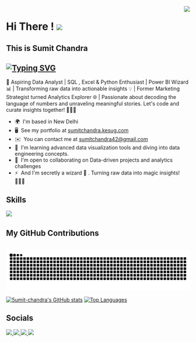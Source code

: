 <img align="right" src="https://visitor-badge.laobi.icu/badge?page_id=5umitchandra" />

# Hi There ! ![](https://user-images.githubusercontent.com/18350557/176309783-0785949b-9127-417c-8b55-ab5a4333674e.gif)
## This is **Sumit Chandra**

[![Typing SVG](https://readme-typing-svg.demolab.com?font=Fira+Code&size=20&pause=600&color=F7F7F7&vCenter=true&random=false&width=380&lines=Data+Analyst;Marketing+Strategist;SQL+Developer;Power+BI++Insights+Developer;Crafting+data+narratives+with+SQL+and+Python;Transforming+data+into+actionable+insights)](https://git.io/typing-svg)
-----------------------------------------

🚀 Aspiring Data Analyst | SQL , Excel & Python Enthusiast | Power BI Wizard 📊 | Transforming raw data into actionable insights 💡 | Former Marketing Strategist turned Analytics Explorer 🌐 | Passionate about decoding the language of numbers and unraveling meaningful stories. Let's code and curate insights together! 👨‍💻✨

*   🌍  I'm based in New Delhi
*   🖥️  See my portfolio at [sumitchandra.kesug.com](https://sumitchandra.kesug.com)
*   ✉️  You can contact me at [sumitchandra42@gmail.com](mailto:sumitchandra42@gmail.com)
*   🧠  I'm learning advanced data visualization tools and diving into data engineering concepts.
*   🤝  I'm open to collaborating on Data-driven projects and analytics challenges
*   ⚡  And I'm secretly a wizard 🙂 . Turning raw data into magic insights! 🧙‍♂️✨

## Skills 

<img src="https://skillicons.dev/icons?i=mysql,python,wordpress,html,vscode,git" /><br>

## My GitHub Contributions


<div align="center">
  <br>

<picture>
  <source
    media="(prefers-color-scheme: dark)"
    srcset="https://raw.githubusercontent.com/5umit-chandra/5umit-chandra/output/github-contribution-grid-snake-dark.svg"
  />
  <source
    media="(prefers-color-scheme: light)"
    srcset="https://raw.githubusercontent.com/5umit-chandra/5umit-chandra/output/github-contribution-grid-snake.svg"
  />
  <img
    alt="github contribution grid snake animation"
    src="https://raw.githubusercontent.com/5umit-chandra/5umit-chandra/output/github-contribution-grid-snake.svg"
  />
</picture>
 </br>
</div>


<a href="http://www.github.com/5umit-chandra"><img src="https://github-readme-stats.vercel.app/api?username=5umit-chandra&show_icons=true&hide=&count_private=true&title_color=0891b2&text_color=ffffff&icon_color=0891b2&bg_color=1c1917&hide_border=true&show_icons=true" alt="5umit-chandra's GitHub stats" /></a>
<a href="https://github.com/5umit-chandra" align="left"><img src="https://github-readme-stats.vercel.app/api/top-langs/?username=5umit-chandra&langs_count=10&title_color=0891b2&text_color=ffffff&icon_color=0891b2&bg_color=1c1917&hide_border=true&locale=en&custom_title=Top%20%Languages" alt="Top Languages" /></a>

## Socials

  <a href="mailto:chandrasumit42@gmail.com">
    <img src="https://img.shields.io/badge/Gmail-333333?style=for-the-badge&logo=gmail&logoColor=red" />
  </a>
  <a href="https://sumitchandra.kesug.com" target="_blank">
    <img src="https://img.shields.io/badge/LinkedIn-0077B5?style=for-the-badge&logo=linkedin&logoColor=white" target="_blank" />
  </a>
  <a href="https://github.com/5umit-chandra" target="_blank">
     <img src="https://img.shields.io/badge/Portfolio-FF5722?style=for-the-badge&logo=todoist&logoColor=white" target="_blank" /> 
  </a>
  <a href="https://hackerrank.com/profile/chandrasumit42 target="_blank">
    <img src="https://img.shields.io/badge/-Hackerrank-2EC866?style=for-the-badge&logo=HackerRank&logoColor=white" target="_blank" />
  </a>
